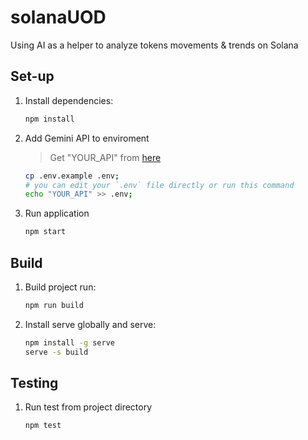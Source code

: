 # solanaUOD

Using AI as a helper to analyze tokens movements & trends on Solana

## Set-up

1. Install dependencies:

   ```sh
   npm install
   ```

1. Add Gemini API to enviroment
   > Get "YOUR_API" from [here](https://aistudio.google.com/app/apikey)
   ```sh
   cp .env.example .env;
   # you can edit your `.env` file directly or run this command
   echo "YOUR_API" >> .env;
   ```

1. Run application

   ```sh
   npm start
   ```

## Build

1. Build project run:

   ```sh
   npm run build
   ```

1. Install serve globally and serve:

   ```sh
   npm install -g serve
   serve -s build
   ```

## Testing

1. Run test from project directory

   ```sh
   npm test
   ```
